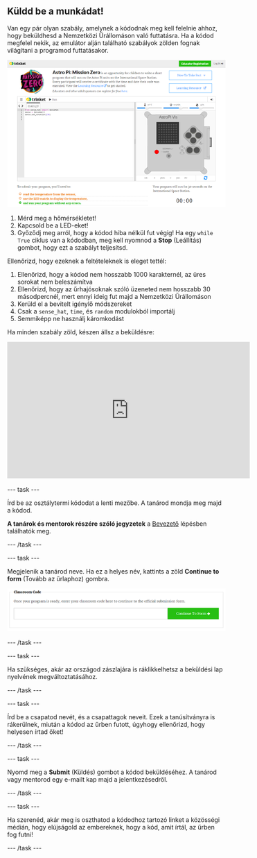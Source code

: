 ## Küldd be a munkádat!

Van egy pár olyan szabály, amelynek a kódodnak meg kell felelnie ahhoz, hogy beküldhesd a Nemzetközi Űrállomáson való futtatásra. Ha a kódod megfelel nekik, az emulátor alján található szabályok zölden fognak világítani a programod futtatásakor.

![Érvényesítés](images/validation.png)

1. Mérd meg a hőmérsékletet!
2. Kapcsold be a LED-eket!
3. Győződj meg arról, hogy a kódod hiba nélkül fut végig! Ha egy `while True` ciklus van a kódodban, meg kell nyomnod a **Stop** (Leállítás) gombot, hogy ezt a szabályt teljesítsd.

Ellenőrizd, hogy ezeknek a feltételeknek is eleget tettél:

1. Ellenőrizd, hogy a kódod nem hosszabb 1000 karakternél, az üres sorokat nem beleszámítva
2. Ellenőrizd, hogy az űrhajósoknak szóló üzeneted nem hosszabb 30 másodpercnél, mert ennyi ideig fut majd a Nemzetközi Űrállomáson
3. Kerüld el a bevitelt igénylő módszereket
4. Csak a `sense_hat`, `time`, és `random` modulokból importálj
5. Semmiképp ne használj káromkodást

Ha minden szabály zöld, készen állsz a beküldésre: 

<iframe width="560" height="315" src="https://www.youtube.com/embed/5sLlhf3FjdU?rel=0" frameborder="0" allowfullscreen mark="crwd-mark"></iframe> 

--- task ---

Írd be az osztálytermi kódodat a lenti mezőbe. A tanárod mondja meg majd a kódod.

**A tanárok és mentorok részére szóló jegyzetek** a [Bevezető](https://projects.raspberrypi.org/hu-HU/projects/astro-pi-mission-zero/1) lépésben találhatók meg.

--- /task ---

--- task ---

Megjelenik a tanárod neve. Ha ez a helyes név, kattints a zöld **Continue to form** (Tovább az űrlaphoz) gombra.

![Tovább az űrlaphoz](images/continue-to-form.png)

--- /task ---

--- task ---

Ha szükséges, akár az országod zászlajára is ráklikkelhetsz a beküldési lap nyelvének megváltoztatásához.

--- /task ---

--- task ---

Írd be a csapatod nevét, és a csapattagok neveit. Ezek a tanúsítványra is rákerülnek, miután a kódod az űrben futott, úgyhogy ellenőrizd, hogy helyesen írtad őket!

--- /task ---

--- task ---

Nyomd meg a **Submit** (Küldés) gombot a kódod beküldéséhez. A tanárod vagy mentorod egy e-mailt kap majd a jelentkezésedről.

--- /task ---

--- task ---

Ha szerenéd, akár meg is oszthatod a kódodhoz tartozó linket a közösségi médián, hogy elújságold az embereknek, hogy a kód, amit írtál, az űrben fog futni!

--- /task ---